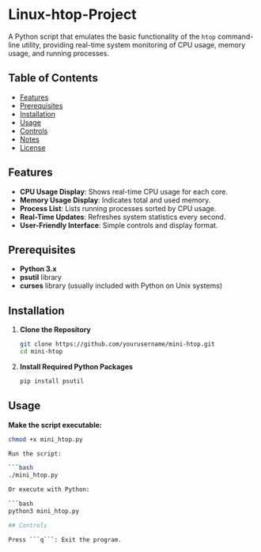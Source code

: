 # Linux-htop-Project

A Python script that emulates the basic functionality of the `htop` command-line utility, providing real-time system monitoring of CPU usage, memory usage, and running processes.

## Table of Contents

- [Features](#features)
- [Prerequisites](#prerequisites)
- [Installation](#installation)
- [Usage](#usage)
- [Controls](#controls)
- [Notes](#notes)
- [License](#license)

## Features

- **CPU Usage Display**: Shows real-time CPU usage for each core.
- **Memory Usage Display**: Indicates total and used memory.
- **Process List**: Lists running processes sorted by CPU usage.
- **Real-Time Updates**: Refreshes system statistics every second.
- **User-Friendly Interface**: Simple controls and display format.

## Prerequisites

- **Python 3.x**
- **psutil** library
- **curses** library (usually included with Python on Unix systems)

## Installation

1. **Clone the Repository**

   ```bash
   git clone https://github.com/yourusername/mini-htop.git
   cd mini-htop

2. **Install Required Python Packages**

   ```bash
   pip install psutil

## Usage

**Make the script executable:**

   ```bash
   chmod +x mini_htop.py

Run the script:

   ```bash
   ./mini_htop.py

Or execute with Python:

   ```bash
   python3 mini_htop.py

## Controls

Press ```q```: Exit the program.
